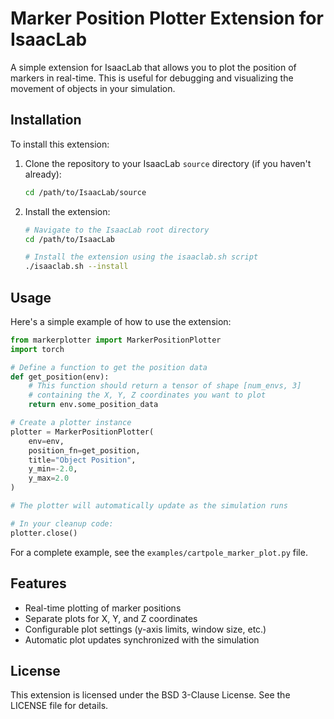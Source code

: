 # Marker Position Plotter Extension for IsaacLab

A simple extension for IsaacLab that allows you to plot the position of markers in real-time. This is useful for debugging and visualizing the movement of objects in your simulation.

## Installation

To install this extension:

1. Clone the repository to your IsaacLab `source` directory (if you haven't already):
   ```bash
   cd /path/to/IsaacLab/source
   ```

2. Install the extension:
   ```bash
   # Navigate to the IsaacLab root directory
   cd /path/to/IsaacLab
   
   # Install the extension using the isaaclab.sh script
   ./isaaclab.sh --install
   ```

## Usage

Here's a simple example of how to use the extension:

```python
from markerplotter import MarkerPositionPlotter
import torch

# Define a function to get the position data
def get_position(env):
    # This function should return a tensor of shape [num_envs, 3]
    # containing the X, Y, Z coordinates you want to plot
    return env.some_position_data

# Create a plotter instance
plotter = MarkerPositionPlotter(
    env=env,
    position_fn=get_position,
    title="Object Position",
    y_min=-2.0,
    y_max=2.0
)

# The plotter will automatically update as the simulation runs

# In your cleanup code:
plotter.close()
```

For a complete example, see the `examples/cartpole_marker_plot.py` file.

## Features

- Real-time plotting of marker positions
- Separate plots for X, Y, and Z coordinates
- Configurable plot settings (y-axis limits, window size, etc.)
- Automatic plot updates synchronized with the simulation

## License

This extension is licensed under the BSD 3-Clause License. See the LICENSE file for details.